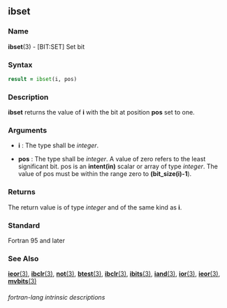 ## ibset

### **Name**

**ibset**(3) - \[BIT:SET\] Set bit

### **Syntax**

```fortran
result = ibset(i, pos)
```

### **Description**

**ibset** returns the value of **i** with the bit at position **pos** set to one.

### **Arguments**

- **i**
  : The type shall be _integer_.

- **pos**
  : The type shall be _integer_. A value of zero refers to the least
  significant bit. pos is an **intent(in)** scalar or array of type
  _integer_. The value of pos must be within the range zero to
  **(bit_size(i)-1**).

### **Returns**

The return value is of type _integer_ and of the same kind as **i**.

### **Standard**

Fortran 95 and later

### **See Also**

[**ieor**(3)](IEOR),
[**ibclr**(3)](IBCLR),
[**not**(3)](NOT),
[**btest**(3)](BTEST),
[**ibclr**(3)](IBCLR),
[**ibits**(3)](IBITS),
[**iand**(3)](IAND),
[**ior**(3)](IOR),
[**ieor**(3)](IEOR),
[**mvbits**(3)](MVBITS)

###### fortran-lang intrinsic descriptions
